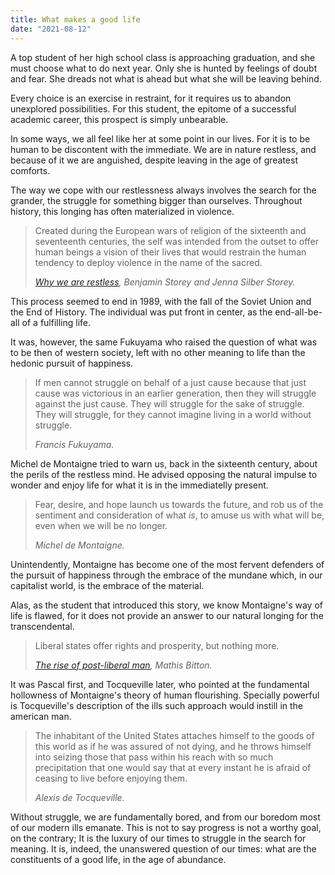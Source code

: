 ```yaml
---
title: What makes a good life
date: "2021-08-12"
---
```


A top student of her high school class is approaching graduation, and she must
choose what to do next year. Only she is hunted by feelings of doubt and fear.
She dreads not what is ahead but what she will be leaving behind. 

Every choice is an exercise in restraint, for it requires us to abandon
unexplored possibilities. For this student, the epitome of a successful academic
career, this prospect is simply unbearable.

In some ways, we all feel like her at some point in our lives. For it is to be
human to be discontent with the immediate. We are in nature restless, and
because of it we are anguished, despite leaving in the age of greatest
comforts.

The way we cope with our restlessness always involves the search for the
grander, the struggle for something bigger than ourselves. Throughout history,
this longing has often materialized in violence. 

> Created during the European wars of religion of the sixteenth and seventeenth
> centuries, the self was intended from the outset to offer human beings a
> vision of their lives that would restrain the human tendency to deploy
> violence in the name of the sacred.
> 
>
> <cite>[Why we are restless](https://www.amazon.com/Why-We-Are-Restless-Contentment/dp/0691211124#:~:text=our%20common%20life.-,In,it%20like%20a%20lengthening%20shadow.&text=Rousseau%20later%20tried%20and%20failed%20to%20rescue%20Montaigne's%20worldliness%20from%20Pascal's%20attack.,-Steeped%20in%20these), Benjamin Storey and Jenna Silber Storey.</cite>

This process seemed to end in 1989, with the fall of the Soviet Union and the
End of History. The individual was put front in center, as the end-all-be-all
of a fulfilling life. 

It was, however, the same Fukuyama who raised the question of what was to be
then of western society, left with no other meaning to life than the hedonic
pursuit of happiness.

> If men cannot struggle on behalf of a just cause because that just cause was
> victorious in an earlier generation, then they will struggle against the
> just cause. They will struggle for the sake of struggle. They will struggle,
> for they cannot imagine living in a world without struggle.
>
>
> <cite>Francis Fukuyama.</cite>

Michel de Montaigne tried to warn us, back in the sixteenth century, about the
perils of the restless mind. He advised opposing the natural impulse to wonder
and enjoy life for what it is in the immediatelly present.

> Fear, desire, and hope launch us towards the future, and rob us of the
> sentiment and consideration of what *is*, to amuse us with what will be, even
> when we will be no longer.
>
>
> <cite>Michel de Montaigne.</cite>

Unintendently, Montaigne has become one of the most fervent defenders of
the pursuit of happiness through the embrace of the mundane which, in our
capitalist world, is the embrace of the material.

Alas, as the student that introduced this story, we know Montaigne's way of life is
flawed, for it does not provide an answer to our natural longing for the
transcendental.

> Liberal states offer rights and prosperity, but nothing more.
>
>
> <cite>[The rise of post-liberal man](https://quillette.com/2021/07/22/the-rise-of-post-liberal-man/?utm_source=pocket_mylist), Mathis Bitton.</cite>

It was Pascal first, and Tocqueville later, who pointed at the fundamental
hollowness of Montaigne's theory of human flourishing. Specially powerful is
Tocqueville's description of the ills such approach would instill in the
american man.

> The inhabitant of the United States attaches himself to the goods of this
> world as if he was assured of not dying, and he throws himself into seizing
> those that pass within his reach with so much precipitation that one would
> say that at every instant he is afraid of ceasing to live before enjoying
> them.
>
>
> <cite>Alexis de Tocqueville.</cite>

Without struggle, we are fundamentally bored, and from our boredom most of our
modern ills emanate. This is not to say progress is not a worthy goal, on the
contrary; It is the luxury of our times to struggle in the search for meaning.
It is, indeed, the unanswered question of our times: what are the
constituents of a good life, in the age of abundance.